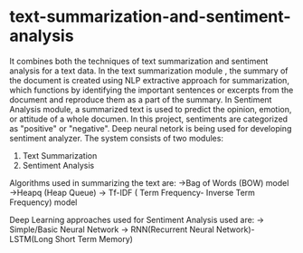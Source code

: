 # text-summarization-and-sentiment-analysis
It combines both the techniques of text summarization and sentiment analysis for a text data.
In the text summarization module , the summary of the document is created using NLP extractive approach for summarization,
which functions by identifying the important sentences or excerpts from the document and reproduce
them as a part of the summary.
In Sentiment Analysis module, a summarized text is used to predict the opinion, emotion, or attitude of a whole
documen. In this project, sentiments are categorized as "positive" or "negative". Deep neural netork is being used for developing sentiment analyzer.
The system consists of two modules:
1. Text Summarization
2. Sentiment Analysis
   
Algorithms used in summarizing the text are:
->Bag of Words (BOW) model
->Heapq (Heap Queue)
-> Tf-IDF ( Term Frequency- Inverse Term Frequency) model

Deep Learning approaches used for Sentiment Analysis used are:
-> Simple/Basic Neural Network
-> RNN(Recurrent Neural Network)-LSTM(Long Short Term Memory) 
